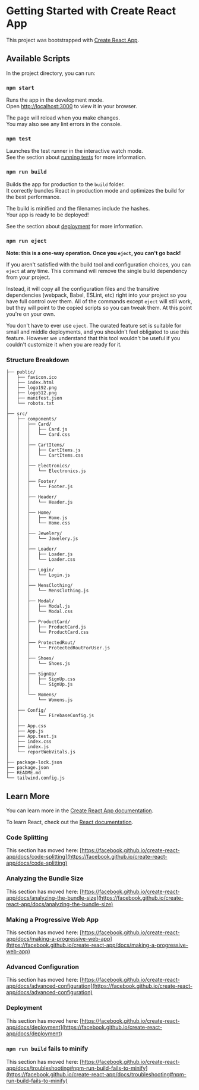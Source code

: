 # Getting Started with Create React App

This project was bootstrapped with [Create React App](https://github.com/facebook/create-react-app).

## Available Scripts

In the project directory, you can run:

### `npm start`

Runs the app in the development mode.\
Open [http://localhost:3000](http://localhost:3000) to view it in your browser.

The page will reload when you make changes.\
You may also see any lint errors in the console.

### `npm test`

Launches the test runner in the interactive watch mode.\
See the section about [running tests](https://facebook.github.io/create-react-app/docs/running-tests) for more information.

### `npm run build`

Builds the app for production to the `build` folder.\
It correctly bundles React in production mode and optimizes the build for the best performance.

The build is minified and the filenames include the hashes.\
Your app is ready to be deployed!

See the section about [deployment](https://facebook.github.io/create-react-app/docs/deployment) for more information.

### `npm run eject`

**Note: this is a one-way operation. Once you `eject`, you can't go back!**

If you aren't satisfied with the build tool and configuration choices, you can `eject` at any time. This command will remove the single build dependency from your project.

Instead, it will copy all the configuration files and the transitive dependencies (webpack, Babel, ESLint, etc) right into your project so you have full control over them. All of the commands except `eject` will still work, but they will point to the copied scripts so you can tweak them. At this point you're on your own.

You don't have to ever use `eject`. The curated feature set is suitable for small and middle deployments, and you shouldn't feel obligated to use this feature. However we understand that this tool wouldn't be useful if you couldn't customize it when you are ready for it.


### Structure Breakdown

```text
├── public/
│   ├── favicon.ico
│   ├── index.html
│   ├── logo192.png
│   ├── logo512.png
│   ├── manifest.json
│   └── robots.txt
│
├── src/
│   ├── components/
│   │   ├── Card/
│   │   │   ├── Card.js
│   │   │   └── Card.css
│   │   │
│   │   ├── CartItems/
│   │   │   ├── CartItems.js
│   │   │   └── CartItems.css
│   │   │
│   │   ├── Electronics/
│   │   │   └── Electronics.js
│   │   │
│   │   ├── Footer/
│   │   │   └── Footer.js
│   │   │
│   │   ├── Header/
│   │   │   └── Header.js
│   │   │
│   │   ├── Home/
│   │   │   ├── Home.js
│   │   │   └── Home.css
│   │   │
│   │   ├── Jewelery/
│   │   │   └── Jewelery.js
│   │   │
│   │   ├── Loader/
│   │   │   ├── Loader.js
│   │   │   └── Loader.css
│   │   │
│   │   ├── Login/
│   │   │   └── Login.js
│   │   │
│   │   ├── MensClothing/
│   │   │   └── MensClothing.js
│   │   │
│   │   ├── Modal/
│   │   │   ├── Modal.js
│   │   │   └── Modal.css
│   │   │
│   │   ├── ProductCard/
│   │   │   ├── ProductCard.js
│   │   │   └── ProductCard.css
│   │   │
│   │   ├── ProtectedRout/
│   │   │   └── ProtectedRoutForUser.js
│   │   │
│   │   ├── Shoes/
│   │   │   └── Shoes.js
│   │   │
│   │   ├── SignUp/
│   │   │   ├── SignUp.css
│   │   │   └── SignUp.js
│   │   │
│   │   └── Womens/
│   │       └── Womens.js
│   │
│   ├── Config/
│   │       └── FirebaseConfig.js
│   │
│   ├── App.css
│   ├── App.js
│   ├── App.test.js
│   ├── index.css
│   ├── index.js
│   └── reportWebVitals.js
│      
├── package-lock.json
├── package.json
├── README.md
└── tailwind.config.js
```

## Learn More

You can learn more in the [Create React App documentation](https://facebook.github.io/create-react-app/docs/getting-started).

To learn React, check out the [React documentation](https://reactjs.org/).

### Code Splitting

This section has moved here: [https://facebook.github.io/create-react-app/docs/code-splitting](https://facebook.github.io/create-react-app/docs/code-splitting)

### Analyzing the Bundle Size

This section has moved here: [https://facebook.github.io/create-react-app/docs/analyzing-the-bundle-size](https://facebook.github.io/create-react-app/docs/analyzing-the-bundle-size)

### Making a Progressive Web App

This section has moved here: [https://facebook.github.io/create-react-app/docs/making-a-progressive-web-app](https://facebook.github.io/create-react-app/docs/making-a-progressive-web-app)

### Advanced Configuration

This section has moved here: [https://facebook.github.io/create-react-app/docs/advanced-configuration](https://facebook.github.io/create-react-app/docs/advanced-configuration)

### Deployment

This section has moved here: [https://facebook.github.io/create-react-app/docs/deployment](https://facebook.github.io/create-react-app/docs/deployment)

### `npm run build` fails to minify

This section has moved here: [https://facebook.github.io/create-react-app/docs/troubleshooting#npm-run-build-fails-to-minify](https://facebook.github.io/create-react-app/docs/troubleshooting#npm-run-build-fails-to-minify)
